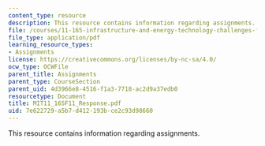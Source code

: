 ```yaml
---
content_type: resource
description: This resource contains information regarding assignments.
file: /courses/11-165-infrastructure-and-energy-technology-challenges-fall-2011/7e622729a5b7d412193bce2c93d98660_MIT11_165F11_Response.pdf
file_type: application/pdf
learning_resource_types:
- Assignments
license: https://creativecommons.org/licenses/by-nc-sa/4.0/
ocw_type: OCWFile
parent_title: Assignments
parent_type: CourseSection
parent_uid: 4d3966e8-4516-f1a3-7718-ac2d9a37edb0
resourcetype: Document
title: MIT11_165F11_Response.pdf
uid: 7e622729-a5b7-d412-193b-ce2c93d98660
---
```

This resource contains information regarding assignments.